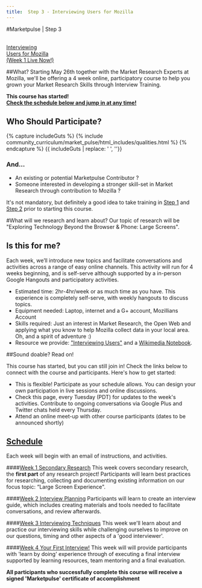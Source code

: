 ```yaml
---
title:  Step 3 - Interviewing Users for Mozilla
---
```


#Marketpulse | Step 3

<br>

<a class="btn btn-lg btn-warning ladder-step" href="/modules/marketpulse_activities/step_3/">
  <i class="fa fa-microphone fa-5x pull-left"></i>Interviewing<br>Users for Mozilla<br/> (Week 1 Live Now!)</a>


##What?
Starting May 26th together with the Market Research Experts at Mozilla, we'll be offering a 4 week online, participatory course to help you grown your Market Research Skills through Interview Training.

**This course has started! <br>
<a href="#schedule">Check the schedule below and jump in at any time!</a>**

## Who Should Participate?

{% capture includeGuts %}
{% include community_curriculum/market_pulse/html_includes/qualities.html %}
{% endcapture %}
{{ includeGuts | replace: '    ', ''}}

### And...
* An existing or potential Marketpulse Contributor ?
* Someone interested in developing a stronger skill-set in Market Research through contribution to Mozilla ?

<i class="fa fa-lightbulb-o fa-2x pull-left"></i> It's not mandatory, but definitely a good idea to take training in [Step 1](/modules/marketpulse_activities/step_1/) and [Step 2](modules/marketpulse_activities/step_2/) prior to starting this course.

#What will we research and learn about?
Our topic of research will be "Exploring Technology Beyond the Browser & Phone: Large Screens".


## Is this for me?

Each week, we’ll introduce new topics and facilitate conversations and activities across a range of easy online channels.  This activity will run for 4 weeks beginning, and is self-serve although supported by a in-person Google Hangouts and participatory activities.


* Estimated time: 2hr-4hr/week or as much time as you have. This experience is completely self-serve, with weekly hangouts to discuss topics.
* Equipment needed: Laptop, internet and a G+ account, Mozillians Account
* Skills required: Just an interest in Market Research, the Open Web and applying what you know to help Mozilla collect data in your local area. Oh, and a spirit of adventure :)
* Resource we provide: ["Interviewing Users"](http://rosenfeldmedia.com/books/interviewing-users/) and a [Wikimedia Notebook](http://store.wikimedia.org/products/wikipedia-notebooks).

##Sound doable? Read on!

This course has started, but you can still join in!  Check the links below to connect with the course and participants.  Here's how to get started:

* This is flexible! Participate as your schedule allows. You can design your own participation in live sessions and online discussions.
* Check this page, every Tuesday (PDT) for updates to the week's activities. Contribute to ongoing conversations via Google Plus and Twitter chats held every Thursday.
* Attend an online meet-up with other course participants (dates to be announced shortly)


## <a href name="schedule">Schedule</a>


Each week will begin with an email of instructions, and activities.

####[Week 1  Secondary Research](/pages/secondary_research.html)
This week covers secondary research, the **first part** of any research project!
Participants will learn best practices for researching, collecting and documenting existing information on our focus topic: “Large Screen Experience".

####[Week 2  Interview Planning](/pages/interview_planning.html)
Participants will learn to create an interview guide, which includes creating materials and tools needed to facilitate conversations, and review afterwards. 

####[Week 3  Interviewing Techniques](/pages/interviewing_techniques.html)
This week we'll learn about and practice our interviewing skills while challenging ourselves to improve on our questions, timing and other aspects of a 'good interviewer'.

####[Week 4  Your First Interview!](/pages/first_interview.html)
This week will will provide participants with 'learn by doing' experience through of executing a final interview supported by learning resources, team mentoring and a final evaluation.

**All participants who successfully complete this course will receive a signed 'Marketpulse' certificate of accomplishment**
